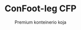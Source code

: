---
title: "ConFoot-leg CFP"
subtitle: "Premium konteinerio koja"
mainImage: "/images/products/confoot-leg-cfp-main.jpg"
gallery:
  - "/images/products/confoot-leg-cfp-1.jpg"
  - "/images/products/confoot-leg-cfp-2.jpg"
  - "/images/products/confoot-leg-cfp-3.jpg"
shortDescription: "ConFoot-leg CFP yra mūsų aukštos kokybės konteinerio koja, pasižyminti išplėstinėmis galimybėmis specializuotoms konteinerių operacijoms."
technicalDescription: "ConFoot-leg CFP naudoja pažangias medžiagas ir dizaino sprendimus, užtikrinančius išskirtinį veikimą sudėtingomis sąlygomis ir specializuotose programose."
videoID: "da7h7VgJHgs"
specifications:
  - name: "Svoris"
    value: "26 kg"
  - name: "Krūvio talpa"
    value: "36 tons"
  - name: "Matmenys"
    value: "48 × 32 × 28 cm"
  - name: "Medžiaga"
    value: "Aukštos klasės lydinio plienas"
  - name: "Aukščio diapazonas"
    value: "1,043 mm – 1,448 mm"
price: "3.600 EUR"
priceVAT: "4.356 EUR"
pricingNotes: "Galimas aukštos kokybės paslaugų paketas. Daugiau informacijos kreipkitės į mūsų pardavimų komandą."
buyLink: "/contact"
howToUse: |
  1. Pritvirtinkite CFP koją prie konteinerio kampo lievų
  2. Įjunkite pažangų užrakinimo mechanizmą
  3. Jei reikia, pakoreguokite aukštį naudodami integruotą reguliavimo sistemą
  4. Pakartokite visiems reikiamiems kampams
  5. Prieš tęsdami patikrinkite stabilumą
benefits:
  - title: "Patobulintas stabilumas"
    description: "Išskirtinis dizainas užtikrina puikų stabilumą net ir nelygiuose paviršiuose"
  - title: "Aukščio reguliavimas"
    description: "Integruota reguliavimo sistema leidžia tiksliai koreguoti konteinerio aukštį"
  - title: "Išskirtinis patvarumas"
    description: "Pagaminta iš aukštos klasės medžiagų, užtikrinančių ilgesnį tarnavimo laiką esant ekstremalioms sąlygoms"
  - title: "Specializuotos programos"
    description: "Idealu specializuotoms konteinerių operacijoms, kur reikia tikslinio pozicionavimo"
  - title: "Pažangios saugos savybės"
    description: "Įtrauktos papildomos saugos priemonės, užkertančios kelią slydimui ir užtikrinančios saugų konteinerio tvarkymą"
  - title: "Premium našumas"
    description: "Sukonstruota viršyti pramonės standartus krūvio talpos ir veikimo patikimumo srityje"
articleContent: |
  ## Kas yra ConFoot-leg CFP?

  ConFoot-leg CFP yra mūsų aukštos kokybės konteinerio koja, skirta specializuotoms konteinerių operacijoms ir iššūkių kupinoms aplinkoms. Pagaminta iš pažangių medžiagų ir inovatyvių inžinerinių sprendimų, CFP modelis suteikia papildomų galimybių, kurios viršija mūsų standartinių konteinerių kojų sprendimus, užtikrinant išskirtinį našumą reikalaujančiose programose. Aukštos kokybės dizainas ypač tinka sektoriams, kur tikslumas, patikimumas ir ilgaamžiškumas yra esminiai kriterijai.

  ## Kaip tai veikia

  ConFoot-leg CFP veikia pagal tas pačias pagrindines taisykles kaip mūsų standartinės konteinerių kojos, tačiau į savo konstrukciją įtraukia pažangias savybes, užtikrinančias aukštesnį našumą. Kojos saugiai pritvirtinamos prie konteinerių kampo lievų, naudojant mūsų patobulintą užrakinimo mechanizmą, kuris suteikia išskirtinį stabilumą net ir nelygiuose paviršiuose. Integruota aukščio reguliavimo sistema leidžia pasiekti tikslų pozicionavimą, todėl ji idealiai tinka specializuotoms logistikos operacijoms, kur tikslumas yra esminis.

  ## Kaip veikia ConFoot-leg CFP

  ### Pažangus mechanizmas

  ConFoot-leg CFP naudoja sudėtingą tvirtinimo ir atramos sistemą, kuri atspindi konteinerių tvarkymo technologijos viršūnę. Kiekviena koja pasižymi preciziškai suprojektuotu užrakinimo mechanizmu, kuris užtikrina itin saugų sujungimą su konteinerio kampo lievais. Pagaminta iš aukštos klasės lydinio plieno, CFP pasižymi išskirtiniu stiprumu ir ilgaamžiškumu, išlaikant valdomą 26 kg svorį vienetui.

  Tai, kas iš tiesų išskiria CFP, yra integruota aukščio reguliavimo sistema, leidžianti tiksliai koreguoti konteinerio pozicionavimą su milimetro tikslumu. Ši savybė yra ypač vertinga specializuotose programose, kur būtinas tikslus suderinimas. Kojas galima reguliuoti diapazone nuo 1,043 mm iki 1,448 mm, užtikrinant lankstumą įvairiems veiklos poreikiams.

  ### Pažangaus mechanizmo privalumai

  1. **Išskirtinis stabilumas**: Patobulintas dizainas užtikrina puikų stabilumą net ir sudėtinguose paviršiuose, mažinant slydimo ar pasvirimo riziką.
  2. **Tikslus pozicionavimas**: Integruota reguliavimo sistema leidžia tiksliai išdėstyti konteinerį, kas yra svarbu specializuotoje gamyboje ir logistikos operacijose.
  3. **Padidinta krūvio talpa**: Su 36 tonų talpa, CFP viršija standartinius reikalavimus, todėl tinka sunkesniems specializuotiems konteineriams.
  4. **Ilgesnis eksploatacijos tarnavimo laikas**: Aukštos klasės medžiagos ir konstrukcija užtikrina ilgaamžiškumą net esant intensyviam naudojimui sudėtingomis sąlygomis.

  ConFoot-leg CFP pažangus mechanizmas atspindi mūsų įsipareigojimą inovacijoms ir tobulumui konteinerių tvarkymo sprendimuose, užtikrinant neprilygstamą našumą net pačioms reikalaujančiausioms programoms.

  ## ConFoot-leg CFP taikymas

  ### Specializuota gamyba
  Specializuotoje gamyboje ConFoot-leg CFP išsiskiria, užtikrindamas tikslumą ir stabilumą, reikalingus kritiniams gamybos procesams. Gebėjimas tiksliai pozicionuoti konteinerius leidžia sklandžiai integruotis su gamybos linijomis ir įranga. Šis tikslumas ypač vertinamas tokiose pramonės šakose kaip elektronika, kosmoso technologijos ir automobilių gamyba, kur komponentų suderinamumas ir gamybos tolerancijos matuojamos milimetrais.

  ### Iššūkių kupinos sąlygos
  ConFoot-leg CFP sukurtas specialiai naudojimui iššūkių kupinose sąlygose, kuriose standartinės konteinerių kojos nebūtų pakankamos. Jo tvirta konstrukcija padaro jį idealiu tolimosios veiklos operacijoms, ekstremalioms oro sąlygoms ir pramonės aplinkoms, kur vyrauja stiprūs cheminiai ar fiziniai poveikiai. Aukštos klasės lydinio plieno konstrukcija atsparia korozijai, smūgio pažeidimams ir konstrukcijos nuovargiui, užtikrinant patikimą veikimą tuose atvejuose, kur paprastesnė įranga nepaisytų.

  ### Aukštos vertės krovinio tvarkymas
  Transportuojant ir saugant aukštos vertės arba jautrų krovinį, CFP suteiktas patobulintas stabilumas ir saugumas yra neįkainojami. Tikslus pozicionavimo gebėjimas ir išskirtinis svorio pasiskirstymas sumažina slydimo ar pažeidimų riziką tvarkymo operacijų metu. Dėl to CFP yra pageidaujamas pasirinkimas sektoriuose, susijusiuose su jautria įranga, prabangiais daiktais ar nepakeičiamais elementais, kai pažeidimų kaina gerokai viršija investicijas į premium tvarkymo įrangą.

  ConFoot-leg CFP specializuotos galimybės daro jį galutiniu sprendimu operacijoms, kuriose standartinė konteinerių tvarkymo įranga negali patenkinti reikalaujamų našumo standartų ar patikimumo lūkesčių.

  ### Privalumai ir ribotumai

  #### Privalumai

  ConFoot-leg CFP siūlo išskirtinius privalumus specializuotoms konteinerių operacijoms. Jo aukštos kokybės konstrukcija užtikrina išskirtinį patvarumą ekstremaliose sąlygose, žymiai pailginant eksploatacijos tarnavimo laiką ir mažinant pakeitimo išlaidas. Integruota aukščio reguliavimo sistema leidžia tiksliai pozicionuoti konteinerį, kas yra kritiška specializuotose gamybos ir logistikos operacijose. Su padidinta krūvio talpa – 36 tonomis – jis viršija pramonės standartus ir gali aptarnauti sunkesnius specializuotus konteinerius. Pažangios stabilumo savybės užtikrina saugų tvarkymą net nelygiuose paviršiuose, sumažinant nelaimingų atsitikimų ir pažeidimų riziką. Be to, CFP suderinamumas su automatizuotomis sistemomis padaro jį ateities sprendimu, prisitaikančiu prie besikeičiančių logistikos operacijų.

  #### Ribotumai

  Nepaisant savo išskirtinių savybių, ConFoot-leg CFP turi tam tikrų ribotumų, kuriuos reikėtų apsvarstyti. Aukštos kokybės ypatybės reikalauja didesnių pradinių investicijų nei standartinės konteinerių kojos, kas gali nebūti pagrįsta įprastoms operacijoms. Su 26 kg svoriu vienetui, CFP yra šiek tiek sunkesnis už standartinius modelius, todėl gali prireikti papildomų tvarkymo priemonių. Pažangios savybės taip pat reikalauja išsamesnio operatorių mokymo, kad sistema būtų pilnai išnaudota. Šie veiksniai turėtų būti kruopščiai įvertinti, atsižvelgiant į veiklos reikalavimus, svarstant CFP naudojimą konkrečioms programoms.

  ## Būsimos plėtros kryptys

  ### Vykdomi tyrimai
  Mūsų tyrimų ir plėtros komanda nuolatos tobulina ConFoot-leg CFP galimybes. Dabartiniai tyrimai yra sutelkti į pažangių kompozitinių medžiagų įtraukimą, siekiant optimizuoti stiprumo ir svorio santykį – galbūt sumažinant svorį ir išlaikant arba gerinant krūvio talpą. Taip pat nagrinėjame išmanias jutiklių technologijas, kurios galėtų realiu laiku stebėti įtampą, svorio pasiskirstymą ir konstrukcijos vientisumą, suteikdamos vertingų duomenų prevencinei priežiūrai ir veiklos saugumui.

  ### Kitos kartos savybės
  Tikėtina, kad kitos kartos ConFoot-leg CFP apims integruotas skaitmenines galimybes, leidžiančias sklandžiai integruotis su Industry 4.0 sistemomis. Kuriamos savybės apima RFID sekimą, nuotolinio stebėjimo galimybes bei suderinamumą su sandėlio valdymo sistemomis. Be to, nagrinėjame automatizuotus reguliavimo mechanizmus, kurie galėtų dar labiau pagerinti tikslumą ir sumažinti operatorių darbo krūvį. Šie patobulinimai užtikrins, kad CFP ir toliau tenkintų besikeičiančius specialių konteinerių operacijų poreikius vis labiau skaitmeninėje bei automatizuotoje pramonėje.

  Šie nuolatiniai patobulinimai atspindi mūsų įsipareigojimą inovacijoms ir tobulumui konteinerių tvarkymo sprendimuose, užtikrinant, kad ConFoot-leg CFP išliktų specializuotų konteinerių tvarkymo technologijų lyderiu.
---